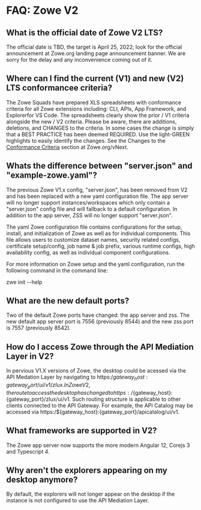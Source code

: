 # FAQ: Zowe V2

## What is the official date of Zowe V2 LTS?

The official date is TBD, the target is April 25, 2022; look for the official announcement at Zowe.org landing page announcement banner. We are sorry for the delay and any inconvenience coming out of it. 

## Where can I find the current (V1) and new (V2) LTS conformancee criteria? 

The Zowe Squads have prepared XLS spreadsheets with conformance criteria for all Zowe extensions including: CLI, APIs, App Framework, and Explorerfor VS Code. The spreadsheets clearly show the prior / V1 criteria alongside the new / V2 criteria. Please be aware, there are additions, deletions, and CHANGES to the criteria. In some cases the change is simply that a BEST PRACTICE has been deemed REQUIRED. Use the light-GREEN highlights to easily identify the changes. See the Changes to the [Conformance Criteria](https://www.zowe.org/vnext#conformance-changes) section at Zowe.org/vNext.

## Whats the difference between "server.json" and "example-zowe.yaml"?

The previous Zowe V1.x config, "server.json", has been removed from V2 and has been replaced with a new yaml configuration file. The app server will no longer support instances/workspaces which only contain a "server.json" config file and will fallback to a default configuration. In addition to the app server, ZSS will no longer support "server.json".

The yaml Zowe configuration file contains configurations for the setup, install, and initialization of Zowe as well as for individual components. This file allows users to customize dataset names, security related configs, certificate setup/config, job name & job prefix, various runtime configs, high availability config, as well as individual component configurations.

For more information on Zowe setup and the yaml configuration, run the following command in the command line:

  zwe init --help

## What are the new default ports?

Two of the default Zowe ports have changed: the app server and zss. The new default app server port is 7556 (previously 8544) and the new zss port is 7557 (previously 8542).

## How do I access Zowe through the API Mediation Layer in V2?

In pervious V1.X versions of Zowe, the desktop could be acessed via the API Medation Layer by navigating to https:/${gateway_host}:{gateway_port}/ui/v1/zlux. In Zowe V2, the route to access the desktop has changed to https:/${gateway_host}:{gateway_port}/zlux/ui/v1. Such routing structure is applicable to other clients connected to the API Gateway. For example, the API Catalog may be accessed via https:/${gateway_host}:{gateway_port}/apicatalog/ui/v1.

## What frameworks are supported in V2?

The Zowe app server now supports the more modern Angular 12, Corejs 3 and Typescript 4.

## Why aren't the explorers appearing on my desktop anymore?

By default, the explorers will not longer appear on the desktop if the instance is not configured to use the API Mediation Layer.